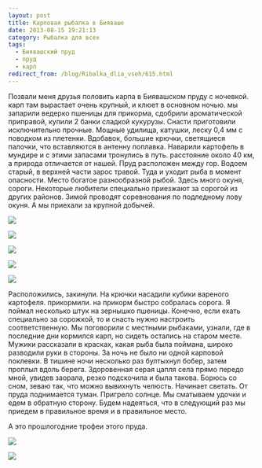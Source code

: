 ```yaml
---
layout: post
title: Карповая рыбалка в Бияваше
date: 2013-08-15 19:21:13
category: Рыбалка для всех
tags:
  - Биявашский пруд
  - пруд
  - карп
redirect_from: /blog/Ribalka_dlia_vseh/615.html
---
```

Позвали меня друзья половить карпа в Биявашском пруду с ночевкой. карп
там вырастает очень крупный, и клюет в основном ночью. мы запарили
ведерко пшеницы для прикорма, сдобрили ароматической приправой, купили 2
банки сладкой кукурузы. Снасти приготовили исключительно прочные. Мощные
удилища, катушки, леску 0,4 мм с поводком из плетенки. Вдобавок, большие
крючки, светящиеся палочки, что вставляются в антенну поплавка. Наварили
картофель в мундире и с этими запасами тронулись в путь. расстояние
около 40 км, а природа отличается от нашей. Пруд расположен между гор.
Водоем старый, в верхней части зарос травой. Туда и уходит рыба в момент
опасности. Место богатое разнообразной рыбой. Здесь много окуня, сороги.
Некоторые любители специально приезжают за сорогой из других районов.
Зимой проводят соревнования по подледному лову окуня. А мы приехали за
крупной добычей.

![](http://fishingguru.ru/uploads/images/00/00/01/2013/08/15/63b6dd.jpg)

![](http://fishingguru.ru/uploads/images/00/00/01/2013/08/15/2f533e.jpg)

![](http://fishingguru.ru/uploads/images/00/00/01/2013/08/15/980cd5.jpg)

![](http://fishingguru.ru/uploads/images/00/00/01/2013/08/15/06becc.jpg)

![](http://fishingguru.ru/uploads/images/00/00/01/2013/08/15/6c6eb0.jpg)

Расположились, закинули. На крючки насадили кубики вареного картофеля.
прикормили. на прикорм быстро собралась сорога. Я поймал несколько штук
на зернышко пшеницы. Конечно, если ехать специально за сорожкой, то и
снасть нужно настроить соответственную. Мы поговорили с местными
рыбаками, узнали, где в последние дни кормился карп, но сидеть остались
на старом месте. Мужики рассказали в красках, какая рыба была поймана,
широко разводили руки в стороны. За ночь не было ни одной карповой
поклевки. В тишине ночи несколько раз бултыхнул бобер, затем проплыл
вдоль берега. Здоровенная серая цапля села прямо передо мной, увидев
заорала, резко подскочила и была такова. Борюсь со сном, зеваю так, что
можно вывихнуть челюсть. Начинает светать. От пруда поднимается туман.
Пригрело солнце. Мы сматываем удочки и едем в обратную сторону. Будем
надеяться, что в следующий раз мы приедем в правильное время и в
правильное место.

А это прошлогодние трофеи этого пруда.

![](http://fishingguru.ru/uploads/images/00/00/01/2013/08/15/325e57.jpg)

![](http://fishingguru.ru/uploads/images/00/00/01/2013/08/15/39f18a.jpg)
